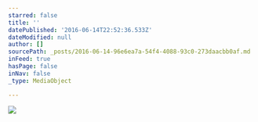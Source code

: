 ```yaml
---
starred: false
title: ''
datePublished: '2016-06-14T22:52:36.533Z'
dateModified: null
author: []
sourcePath: _posts/2016-06-14-96e6ea7a-54f4-4088-93c0-273daacbb0af.md
inFeed: true
hasPage: false
inNav: false
_type: MediaObject

---
```

![](https://the-grid-user-content.s3-us-west-2.amazonaws.com/9e3e07fe-f430-4b91-95b8-4825a7e22e02.jpg)